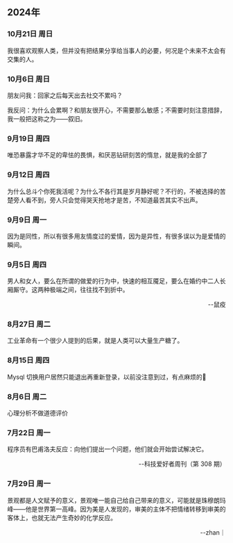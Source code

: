 ## 2024年

### 10月21日 周日

我很喜欢观察人类，但并没有把结果分享给当事人的必要，何况是个未来不太会有交集的人。

### 10月6日 周日

朋友问我：回家之后每天出去社交不累吗？

我反问：为什么会累啊？和朋友很开心，不需要那么敏感；不需要时刻注意措辞，我一般把这称之为——叙旧。

### 9月19日 周四

唯恐暴露才华不足的卑怯的畏惧，和厌恶钻研刻苦的惰怠，就是我的全部了

### 9月12日 周四

为什么总斗个你死我活呢？为什么不各行其是岁月静好呢？不行的，不被选择的苦楚旁人看不到，旁人只会觉得哭天抢地才是苦，不知道最苦其实不出声。

### 9月9日 周一

因为是同性，所以有很多用友情度过的爱情，因为是异性，有很多误以为是爱情的瞬间。

### 9月5日 周四

男人和女人，要么在所谓的做爱的行为中，快速的相互魇足，要么在婚约中二人长厢厮守。这两种极端之间，往往找不到折中。

<p align="right">--鼠疫</p>

### 8月27日 周二

工业革命有一个很少人提到的后果，就是人类可以大量生产糖了。

### 8月15日 周四

Mysql 切换用户居然只能退出再重新登录，以前没注意到过，有点麻烦的👿

### 8月6日 周二
心理分析不做道德评价

### 7月22日 周一
程序员有巴甫洛夫反应：向他们提出一个问题，他们就会开始尝试解决它。

<p align="right" href="https://www.ruanyifeng.com/blog/2024/07/weekly-issue-309.html">--科技爱好者周刊（第 308 期）</p>

### 7月29日 周一
景观都是人文赋予的意义，景观唯一能自己给自己带来的意义，可能就是珠穆朗玛峰——他是世界第一高峰。因为美是人发现的，审美的主体不把情绪转移到审美的客体上，也就无法产生奇妙的化学反应。

<p align="right" href="https://space.bilibili.com/173469252">--zhan｜</p>
